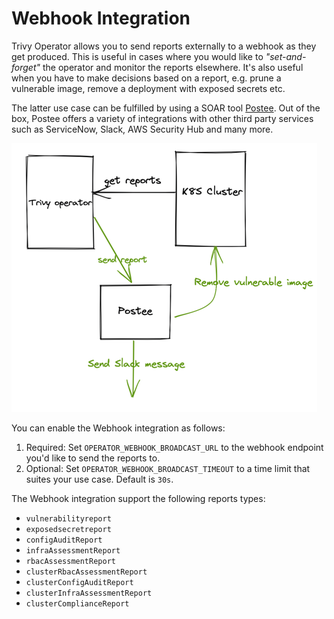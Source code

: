 # Webhook Integration

Trivy Operator allows you to send reports externally to a webhook as they get produced. This is useful in cases where you would like to _"set-and-forget"_ the operator and monitor the reports elsewhere. It's also useful when you have to make decisions based on a report, e.g. prune a vulnerable image, remove a deployment with exposed secrets etc.

The latter use case can be fulfilled by using a SOAR tool [Postee](https://github.com/aquasecurity/postee). Out of the box, Postee offers a variety of integrations with other third party services such as ServiceNow, Slack, AWS Security Hub and many more.  

![img.png](../../images/webhook-integration.png)

You can enable the Webhook integration as follows:

1. Required: Set `OPERATOR_WEBHOOK_BROADCAST_URL` to the webhook endpoint you'd like to send the reports to.
2. Optional: Set `OPERATOR_WEBHOOK_BROADCAST_TIMEOUT` to a time limit that suites your use case. Default is `30s`.

The Webhook integration support the following reports types:

- `vulnerabilityreport`
- `exposedsecretreport`
- `configAuditReport`
- `infraAssessmentReport`
- `rbacAssessmentReport`
- `clusterRbacAssessmentReport`
- `clusterConfigAuditReport`
- `clusterInfraAssessmentReport`
- `clusterComplianceReport`

